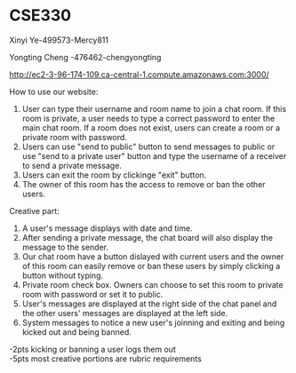 # CSE330

Xinyi Ye-499573-Mercy811

Yongting Cheng -476462-chengyongting

http://ec2-3-96-174-109.ca-central-1.compute.amazonaws.com:3000/

How to use our website:
1. User can type their username and room name to join a chat room. If this room is private, a user needs to type a correct password to enter the main chat room. If a room does not exist, users can create a room or a private room with password.
2. Users can use "send to public" button to send messages to public or use "send to a private user" button and type the username of a receiver to send a private message.
3. Users can exit the room by clickinge "exit" button.
4. The owner of this room has the access to remove or ban the other users.


Creative part:
1. A user's message displays with date and time.
2. After sending a private message, the chat board will also display the message to the sender.
3. Our chat room have a button dislayed with current users and the owner of this room can easily remove or ban these users by simply clicking a button without typing.
4. Private room check box. Owners can choose to set this room to private room with password or set it to public.
5. User's messages are displayed at the right side of the chat panel and the other users' messages are displayed at the left side.
6. System messages to notice a new user's joinning and exiting and being kicked out and being banned.

-2pts kicking or banning a user logs them out\
-5pts most creative portions are rubric requirements
